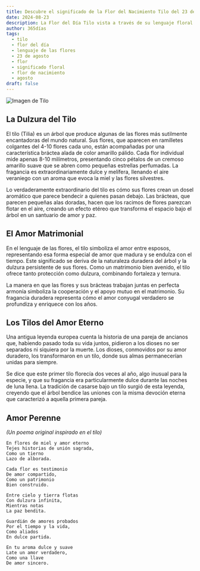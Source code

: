 ```yaml
---
title: Descubre el significado de la Flor del Nacimiento Tilo del 23 de agosto
date: 2024-08-23
description: La Flor del Día Tilo vista a través de su lenguaje floral e historias
author: 365días
tags:
  - tilo
  - flor del día
  - lenguaje de las flores
  - 23 de agosto
  - flor
  - significado floral
  - flor de nacimiento
  - agosto
draft: false
---
```


![Imagen de Tilo](https://cdn.pixabay.com/photo/2020/06/28/18/30/linde-5350285_1280.jpg#center)


## La Dulzura del Tilo

El tilo (Tilia) es un árbol que produce algunas de las flores más sutilmente encantadoras del mundo natural. Sus flores, que aparecen en ramilletes colgantes del 4-10 flores cada uno, están acompañadas por una característica bráctea alada de color amarillo pálido. Cada flor individual mide apenas 8-10 milímetros, presentando cinco pétalos de un cremoso amarillo suave que se abren como pequeñas estrellas perfumadas. La fragancia es extraordinariamente dulce y melífera, llenando el aire veraniego con un aroma que evoca la miel y las flores silvestres.

Lo verdaderamente extraordinario del tilo es cómo sus flores crean un dosel aromático que parece bendecir a quienes pasan debajo. Las brácteas, que parecen pequeñas alas doradas, hacen que los racimos de flores parezcan flotar en el aire, creando un efecto etéreo que transforma el espacio bajo el árbol en un santuario de amor y paz.

## El Amor Matrimonial

En el lenguaje de las flores, el tilo simboliza el amor entre esposos, representando esa forma especial de amor que madura y se endulza con el tiempo. Este significado se deriva de la naturaleza duradera del árbol y la dulzura persistente de sus flores. Como un matrimonio bien avenido, el tilo ofrece tanto protección como dulzura, combinando fortaleza y ternura.

La manera en que las flores y sus brácteas trabajan juntas en perfecta armonía simboliza la cooperación y el apoyo mutuo en el matrimonio. Su fragancia duradera representa cómo el amor conyugal verdadero se profundiza y enriquece con los años.

## Los Tilos del Amor Eterno

Una antigua leyenda europea cuenta la historia de una pareja de ancianos que, habiendo pasado toda su vida juntos, pidieron a los dioses no ser separados ni siquiera por la muerte. Los dioses, conmovidos por su amor duradero, los transformaron en un tilo, donde sus almas permanecerían unidas para siempre.

Se dice que este primer tilo florecía dos veces al año, algo inusual para la especie, y que su fragancia era particularmente dulce durante las noches de luna llena. La tradición de casarse bajo un tilo surgió de esta leyenda, creyendo que el árbol bendice las uniones con la misma devoción eterna que caracterizó a aquella primera pareja.

## Amor Perenne
*(Un poema original inspirado en el tilo)*

```
En flores de miel y amor eterno
Tejes historias de unión sagrada,
Como un tierno
Lazo de alborada.

Cada flor es testimonio
De amor compartido,
Como un patrimonio
Bien construido.

Entre cielo y tierra flotas
Con dulzura infinita,
Mientras notas
La paz bendita.

Guardián de amores probados
Por el tiempo y la vida,
Como aliados
En dulce partida.

En tu aroma dulce y suave
Late un amor verdadero,
Como una llave
De amor sincero.
```